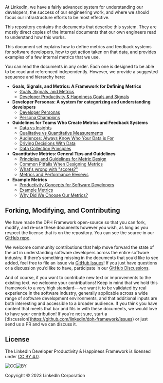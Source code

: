 At LinkedIn, we have a fairly advanced system for understanding our developers,
the success of our engineering work, and where we should focus our
infrastructure efforts to be most effective.

This repository contains the documents that describe this system. They are
mostly direct copies of the internal documents that our own engineers read to
understand how this works.

This document set explains how to define metrics and feedback systems for
software developers, how to get action taken on that data, and provides examples
of a few internal metrics that we use.

You can read the documents in any order. Each one is designed to be able to be
read and referenced independently. However, we provide a suggested sequence and
hierarchy here:

* **Goals, Signals, and Metrics: A Framework for Defining Metrics**
  * [Goals, Signals, and Metrics](goals-signals-metrics.md)
  * [Developer Productivity & Happiness Goals and Signals](dph-goals-and-signals.md)
* **Developer Personas: A system for categorizing and understanding developers**
  * [Developer Personas](developer-personas.md)
  * [Persona Champions](persona-champions.md)
* **Guidelines for Teams Who Create Metrics and Feedback Systems**
  * [Data vs Insights](data-vs-insights.md)
  * [Qualitative vs Quantitative Measurements](qualitative-vs-quantitative.md)
  * [Audiences: Always Know Who Your Data is For](audiences.md)
  * [Driving Decisions With Data](driving-decisions.md)
  * [Data Collection Principles](data-collection-principles.md)
* **Quantitative Metrics: General Tips and Guidelines**
  * [Principles and Guidelines for Metric Design](metric-principles.md)
  * [Common Pitfalls When Designing Metrics](metric-pitfalls.md)
  * [What's wrong with "scores?"](scores.md)
  * [Metrics and Performance Reviews](metrics-and-performance-reviews.md)
* **Example Metrics**
  * [Productivity Concepts for Software Developers](productivity-concepts.md)
  * [Example Metrics](example-metrics.md)
  * [Why Did We Choose Our Metrics?](why-our-metrics.md)

## Forking, Modifying, and Contributing

We have made the DPH Framework open-source so that you can fork, modify, and
re-use these documents however you wish, as long as you respect the license that
is on the repository. You can see the source in our [GitHub
repo](https://github.com/linkedin/dph-framework/).

We welcome community contributions that help move forward the state of the art
in understanding software developers across the entire software industry. If
there’s something missing in the documents that you’d like to see added, feel
free to file an issue via [GitHub
Issues](https://github.com/linkedin/dph-framework/issues)! If you just have
questions or a discussion you’d like to have, participate in our [GitHub
Discussions](https://github.com/linkedin/dph-framework/discussions).

And of course, if you want to contribute new text or improvements to the
existing text, we welcome your contributions! Keep in mind that we hold this
framework to a very high standard---we want it to be validated by real
experience in the software industry, generally applicable across a wide range of
software development environments, and that additional inputs are both
interesting and accessible to a broader audience. If you think you have content
that meets that bar and fits in with these documents, we would love to have your
contribution! If you’re not sure, start a
[discussion[(https://github.com/linkedin/dph-framework/issues) or just send us a
PR and we can discuss it.

## License

The LinkedIn Developer Productivity & Happiness Framework is licensed under [CC
BY 4.0](http://creativecommons.org/licenses/by/4.0/?ref=chooser-v1).

![CC](
https://mirrors.creativecommons.org/presskit/icons/cc.svg?ref=chooser-v1)![BY](https://mirrors.creativecommons.org/presskit/icons/by.svg?ref=chooser-v1)

Copyright &copy; 2023 LinkedIn Corporation
